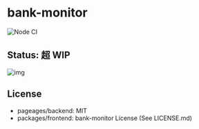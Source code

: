 # bank-monitor

![Node CI](https://github.com/nzws/bank-monitor/workflows/Node%20CI/badge.svg)

## Status: 超 WIP

![img](https://assets-don.nzws.me/system/media_attachments/files/000/381/110/original/2d55a38aa3d68b13.png?1583769435)

## License

- pageages/backend: MIT
- packages/frontend: bank-monitor License (See LICENSE.md)
